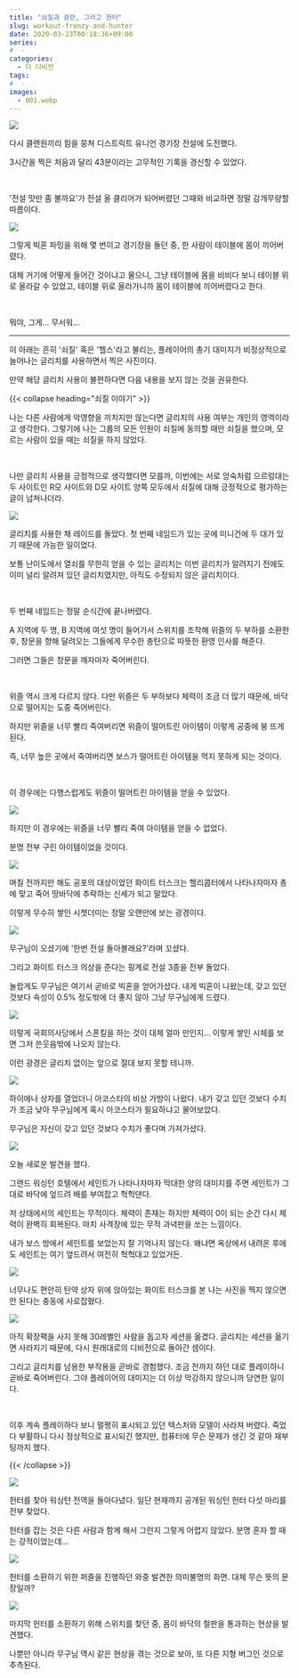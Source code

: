 ```yaml
---
title: "쇠질과 광란, 그리고 헌터"
slug: workout-frenzy-and-hunter
date: 2020-03-23T00:18:36+09:00
series:
#  - 
categories:
  - 더 디비전
tags:
#  - 
images:
  - 001.webp
---
```


![](001.webp)

다시 클랜원끼리 힘을 뭉쳐 디스트릭트 유니언 경기장 전설에 도전했다.

3시간을 찍은 처음과 달리 43분이라는 고무적인 기록을 경신할 수 있었다.

&nbsp;

'전설 맛만 좀 볼까요'가 전설 올 클리어가 되어버렸던 그때와 비교하면 정말 감개무량할 따름이다.

![](002.webp)

그렇게 빅혼 파밍을 위해 몇 번이고 경기장을 돌던 중, 한 사람이 테이블에 몸이 끼어버렸다.

대체 거기에 어떻게 들어간 것이냐고 물으니, 그냥 테이블에 몸을 비비다 보니 테이블 위로 올라갈 수 있었고, 테이블 위로 올라가니까 몸이 테이블에 끼어버렸다고 한다.

&nbsp;

뭐야, 그게... 무서워...

***

이 아래는 흔히 '쇠질' 혹은 '헬스'라고 불리는, 플레이어의 총기 대미지가 비정상적으로 늘어나는 글리치를 사용하면서 찍은 사진이다.

만약 해당 글리치 사용이 불편하다면 다음 내용을 보지 않는 것을 권유한다.

{{< collapse heading="쇠질 이야기" >}}

나는 다른 사람에게 악영향을 끼치지만 않는다면 글리치의 사용 여부는 개인의 영역이라고 생각한다. 그렇기에 나는 그룹의 모든 인원이 쇠질에 동의할 때만 쇠질을 했으며, 모르는 사람이 있을 때는 쇠질을 하지 않았다.

&nbsp;

나만 글리치 사용을 긍정적으로 생각했다면 모를까, 이번에는 서로 앙숙처럼 으르렁대는 두 사이트인 R모 사이트와 D모 사이트 양쪽 모두에서 쇠질에 대해 긍정적으로 평가하는 글이 넘쳐나더라.

![](003.webp)

글리치를 사용한 채 레이드를 돌았다. 첫 번째 네임드가 있는 곳에 미니건에 두 대가 있기 때문에 가능한 일이었다.

보통 난이도에서 열쇠를 무한히 얻을 수 있는 글리치는 이번 글리치가 알려지기 전에도 이미 널리 알려져 있던 글리치였지만, 아직도 수정되지 않은 글리치이다.

&nbsp;

두 번째 네임드는 정말 순식간에 끝나버렸다.

A 지역에 두 명, B 지역에 여섯 명이 들어가서 스위치를 조작해 위즐의 두 부하를 소환한 후, 창문을 향해 달려오는 그들에게 무수한 총탄으로 따뜻한 환영 인사를 해준다.

그러면 그들은 창문을 깨자마자 죽어버린다.

&nbsp;

위즐 역시 크게 다르지 않다. 다만 위즐은 두 부하보다 체력이 조금 더 많기 때문에, 바닥으로 떨어지는 도중 죽어버린다.

하지만 위즐을 너무 빨리 죽여버리면 위즐이 떨어트린 아이템이 이렇게 공중에 붕 뜨게 된다.

즉, 너무 높은 곳에서 죽여버리면 보스가 떨어트린 아이템을 먹지 못하게 되는 것이다.

&nbsp;

이 경우에는 다행스럽게도 위즐이 떨어트린 아이템을 얻을 수 있었다.

![](004.webp)

하지만 이 경우에는 위즐을 너무 빨리 죽여 아이템을 얻을 수 없었다.

분명 전부 구린 아이템이었을 것이다.

![](005.webp)

며칠 전까지만 해도 공포의 대상이었던 화이트 터스크는 헬리콥터에서 나타나자마자 총에 맞고 죽어 땅바닥에 추락하는 신세가 되고 말았다.

이렇게 무수히 쌓인 시쳇더미는 정말 오랜만에 보는 광경이다.

![](006.webp)

무구님이 오셨기에 '한번 전설 돌아볼래요?'라며 꼬셨다.

그리고 화이트 터스크 의상을 준다는 핑계로 전설 3종을 전부 돌았다.

놀랍게도 무구님은 여기서 곧바로 빅혼을 얻어가셨다. 내게 빅혼이 나왔는데, 갖고 있던 것보다 속성이 0.5% 정도밖에 더 좋지 않아 그냥 무구님에게 드렸다.

![](007.webp)

이렇게 국회의사당에서 스폰킬을 하는 것이 대체 얼마 만인지... 이렇게 쌓인 시체를 보면 그저 쓴웃음밖에 나오지 않는다.

이런 광경은 글리치 없이는 앞으로 절대 보지 못할 테니까.

![](008.webp)

하이에나 상자를 열었더니 아코스타의 비상 가방이 나왔다. 내가 갖고 있던 것보다 수치가 조금 낮아 무구님에게 혹시 아코스타가 필요하냐고 물어보았다.

무구님은 자신이 갖고 있던 것보다 수치가 좋다며 가져가셨다.

![](009.webp)

오늘 새로운 발견을 했다.

그랜드 워싱턴 호텔에서 세인트가 나타나자마자 막대한 양의 대미지를 주면 세인트가 그대로 바닥에 엎드려 배를 부여잡고 헉헉댄다.

저 상태에서의 세인트는 무적이다. 체력이 존재는 하지만 체력이 0이 되는 순간 다시 체력이 완벽히 회복된다. 마치 사격장에 있는 무적 과녁판을 쏘는 느낌이다.

내가 보스 방에서 세인트를 보았는지 잘 기억나지 않는다. 왜냐면 옥상에서 내려온 후에도 세인트는 여기 엎드려서 여전히 헉헉대고 있었거든.

![](010.webp)

너무나도 편안히 탄약 상자 위에 앉아있는 화이트 터스크를 본 나는 사진을 찍지 않으면 안 된다는 충동에 사로잡혔다.

![](011.webp)

아직 확장팩을 사지 못해 30레벨인 사람을 돕고자 세션을 옮겼다. 글리치는 세션을 옮기면 사라지기 때문에, 다시 원래대로의 디비전으로 돌아간 셈이다.

그리고 글리치를 남용한 부작용을 곧바로 경험했다. 조금 전까지 하던 대로 플레이하니 곧바로 죽어버린다. 그야 플레이어의 대미지는 더 이상 막강하지 않으니까 당연한 일이다.

&nbsp;

이후 계속 플레이하다 보니 멀쩡히 표시되고 있던 텍스처와 모델이 사라져 버렸다. 죽었다 부활하니 다시 정상적으로 표시되긴 했지만, 컴퓨터에 무슨 문제가 생긴 것 같아 재부팅까지 했다.

{{< /collapse >}}

![](012.webp)

헌터를 찾아 워싱턴 전역을 돌아다녔다. 일단 현재까지 공개된 워싱턴 헌터 다섯 마리를 전부 찾았다.

헌터를 잡는 것은 다른 사람과 함께 해서 그런지 그렇게 어렵지 않았다. 분명 혼자 할 때는 강적이었는데...

![](013.webp)

헌터를 소환하기 위한 퍼즐을 진행하던 와중 발견한 의미불명의 화면. 대체 무슨 뜻의 문장일까?

![](014.webp)

마지막 헌터를 소환하기 위해 스위치를 찾던 중, 몸이 바닥의 철판을 통과하는 현상을 발견했다.

나뿐만 아니라 무구님 역시 같은 현상을 겪는 것으로 보아, 또 다른 지형 버그인 것으로 추측된다.
